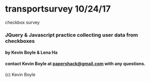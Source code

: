 # transportsurvey 10/24/17
checkbox survey

### JQuery & Javascript practice collecting user data from checkboxes

#### by Kevin Boyle & Lena Ha
#### contact Kevin Boyle at papershack@gmail.com with any questions.
(c) Kevin Boyle
